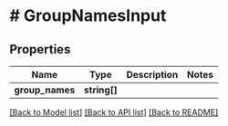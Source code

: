 # # GroupNamesInput

## Properties

Name | Type | Description | Notes
------------ | ------------- | ------------- | -------------
**group_names** | **string[]** |  |

[[Back to Model list]](../../README.md#models) [[Back to API list]](../../README.md#endpoints) [[Back to README]](../../README.md)
